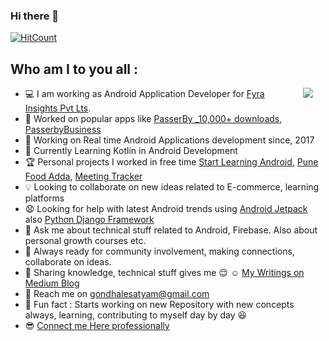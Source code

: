 ### Hi there 👋
[![HitCount](http://hits.dwyl.com/SatyamGondhale/https://githubcom/SatyamGondhale.svg)](http://hits.dwyl.com/SatyamGondhale/https://githubcom/SatyamGondhale)

## Who am I to you all :

<img align="right" src="https://media.giphy.com/media/Lmy23L3RkJ0sEWokRN/giphy.gif" hspace="20"/>

 * :computer: I am working as Android Application Developer for [Fyra Insights Pvt Lts](https://fyra.biz/).
 * :email: Worked on popular apps like [PasserBy _10,000+ downloads](https://play.google.com/store/apps/details?id=biz.fyra.passerby&hl=en_IN), [PasserbyBusiness](https://play.google.com/store/apps/details?id=biz.fyra.bookapp&hl=en_IN) 
 * :calendar: Working on Real time Android Applications development since, 2017
 * :beginner: Currently Learning Kotlin in Android Development
 * :trophy: Personal projects I worked in free time [Start Learning Android](https://play.google.com/store/apps/details?id=edu.learning.startlearingandroid),
            [Pune Food Adda](https://play.google.com/store/apps/details?id=com.satyam.foodadda), [Meeting Tracker](https://play.google.com/store/apps/details?id=com.help.meetingtracker)
* :bulb: Looking to collaborate on new ideas related to E-commerce, learning platforms
* :anguished: Looking for help with latest Android trends using [Android Jetpack](https://developer.android.com/jetpack) also [Python Django Framework](https://www.djangoproject.com/)
* :speech_balloon: Ask me about technical stuff related to Android, Firebase. Also about personal growth courses etc.
* :briefcase: Always ready for community involvement, making connections, collaborate on ideas.
* :pencil: Sharing knowledge, technical stuff gives me :relieved: :relaxed: [My Writings on Medium Blog](https://medium.com/@gondhalesatyam_28082) 
* :email: Reach me on gondhalesatyam@gmail.com
* :dizzy: Fun fact : Starts working on new Repository with new concepts always, learning, contributing to myself day by day :satisfied: 
* :sunglasses: [Connect me Here professionally](https://www.linkedin.com/in/satyam-gondhale/)

<!--
**SatyamGondhale/SatyamGondhale** is a ✨ _special_ ✨ repository because its `README.md` (this file) appears on your GitHub profile.

Here are some ideas to get you started:

```html :bowtie: ```

- 🔭 I’m currently working on ...
- 🌱 I’m currently learning ...
- 👯 I’m looking to collaborate on ...
- 🤔 I’m looking for help with ...
- 💬 Ask me about ...
- 📫 How to reach me: ...
- 😄 Pronouns: ...
- ⚡ Fun fact: ...
-->
